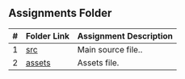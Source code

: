 ##  Assignments Folder

|   #   | Folder Link | Assignment Description |
| :---: | ----------- | ---------------------- |
|  1    | [src](https://github.com/Sudhir0228/4443-MobileApps-Ray/tree/main/Assignments/MobileAPP/src)| Main source file..|
|  2    | [assets](https://github.com/Sudhir0228/4443-MobileApps-Ray/tree/main/Assignments/MobileAPP/assets)| Assets file.|


